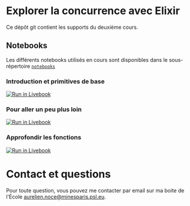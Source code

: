 # Explorer la concurrence avec Elixir

Ce dépôt git contient les supports du deuxième cours.

## Notebooks

Les différents notebooks utilisés en cours sont disponibles dans le sous-répertoire [`notebooks`](./notebooks/)

### Introduction et primitives de base

[![Run in Livebook](https://livebook.dev/badge/v1/blue.svg)](https://livebook.dev/run?url=https%3A%2F%2Fgithub.com%2Fushu%2Felixir-course%2Fblob%2Fmain%2F2-elixi-concurrencyr%2Fnotebooks%2F1-intro-to-concurrency.livemd)

### Pour aller un peu plus loin

[![Run in Livebook](https://livebook.dev/badge/v1/blue.svg)](https://livebook.dev/run?url=https%3A%2F%2Fgithub.com%2Fushu%2Felixir-course%2Fblob%2Fmain%2F2-elixi-concurrencyr%2Fnotebooks%2F2-process-relations.livemd)

### Approfondir les fonctions

[![Run in Livebook](https://livebook.dev/badge/v1/blue.svg)](https://livebook.dev/run?url=https%3A%2F%2Fgithub.com%2Fushu%2Felixir-course%2Fblob%2Fmain%2F2-elixi-concurrencyr%2Fnotebooks%2F3-le-module-task.livemd)

# Contact et questions

Pour toute question, vous pouvez me contacter par email sur ma boite de l'École [aurelien.noce@minesparis.psl.eu](mailto:aurelien.noce@minesparis.psl.eu).

[Deckset]: https://www.deckset.com
